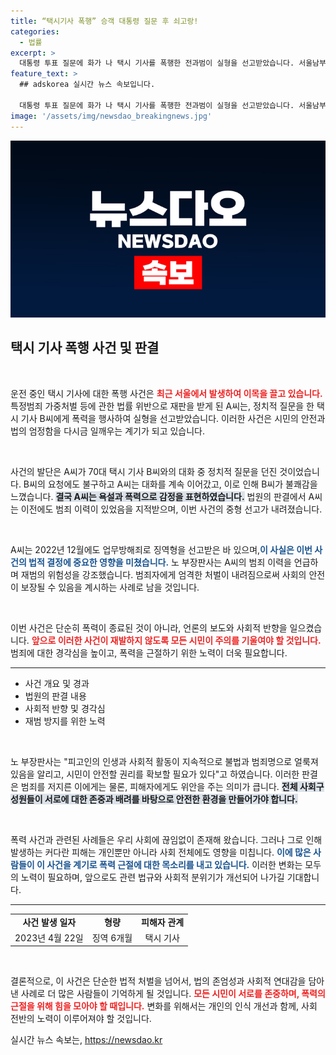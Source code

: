 ```yaml
---
title: “택시기사 폭행” 승객 대통령 질문 후 쇠고랑!
categories:
  - 법률
excerpt: >
  대통령 투표 질문에 화가 나 택시 기사를 폭행한 전과범이 실형을 선고받았습니다. 서울남부지법은 A씨에게 징역 6개월형을 선고하며, 반복적인 범행을 강하게 비판했습니다. 클릭해서 그 충격적인 사연을 확인하세요!
feature_text: >
  ## adskorea 실시간 뉴스 속보입니다.

  대통령 투표 질문에 화가 나 택시 기사를 폭행한 전과범이 실형을 선고받았습니다. 서울남부지법은 A씨에게 징역 6개월형을 선고하며, 반복적인 범행을 강하게 비판했습니다. 클릭해서 그 충격적인 사연을 확인하세요!
image: '/assets/img/newsdao_breakingnews.jpg'
---
```


<p><img src="/assets/img/newsdao_breakingnews.jpg" alt="adskorea 속보" /></p>

<h2 data-ke-size="size26">택시 기사 폭행 사건 및 판결</h2>

<p data-ke-size="size16">&nbsp;</p>

<p>운전 중인 택시 기사에 대한 폭행 사건은 <b><span style="color: #ee2323;">최근 서울에서 발생하여 이목을 끌고 있습니다.</span></b> 특정범죄 가중처벌 등에 관한 법률 위반으로 재판을 받게 된 A씨는, 정치적 질문을 한 택시 기사 B씨에게 폭력을 행사하여 실형을 선고받았습니다. 이러한 사건은 시민의 안전과 법의 엄정함을 다시금 일깨우는 계기가 되고 있습니다.</p>

<p data-ke-size="size16">&nbsp;</p>

<p>사건의 발단은 A씨가 70대 택시 기사 B씨와의 대화 중 정치적 질문을 던진 것이었습니다. B씨의 요청에도 불구하고 A씨는 대화를 계속 이어갔고, 이로 인해 B씨가 불쾌감을 느꼈습니다. <b><span style="background-color: #21538527;">결국 A씨는 욕설과 폭력으로 감정을 표현하였습니다.</span></b> 법원의 판결에서 A씨는 이전에도 범죄 이력이 있었음을 지적받으며, 이번 사건의 중형 선고가 내려졌습니다.</p>

<p data-ke-size="size16">&nbsp;</p>

<p>A씨는 2022년 12월에도 업무방해죄로 징역형을 선고받은 바 있으며,<b><span style="color: #1a5490;">이 사실은 이번 사건의 법적 결정에 중요한 영향을 미쳤습니다.</span></b> 노 부장판사는 A씨의 범죄 이력을 언급하며 재범의 위험성을 강조했습니다. 범죄자에게 엄격한 처벌이 내려짐으로써 사회의 안전이 보장될 수 있음을 계시하는 사례로 남을 것입니다.</p>

<p data-ke-size="size16">&nbsp;</p>

<p>이번 사건은 단순히 폭력이 종료된 것이 아니라, 언론의 보도와 사회적 반향을 일으켰습니다. <b><span style="color: #ee2323;">앞으로 이러한 사건이 재발하지 않도록 모든 시민이 주의를 기울여야 할 것입니다.</span></b> 범죄에 대한 경각심을 높이고, 폭력을 근절하기 위한 노력이 더욱 필요합니다.</p>

<hr />

<ul>
  <li>사건 개요 및 경과</li>
  <li>법원의 판결 내용</li>
  <li>사회적 반향 및 경각심</li>
  <li>재범 방지를 위한 노력</li>
</ul>

<p data-ke-size="size16">&nbsp;</p>

<p>노 부장판사는 "피고인의 인생과 사회적 활동이 지속적으로 불법과 범죄명으로 얼룩져 있음을 알리고, 시민이 안전할 권리를 확보할 필요가 있다"고 하였습니다. 이러한 판결은 범죄를 저지른 이에게는 물론, 피해자에게도 위안을 주는 의미가 큽니다. <b><span style="background-color: #21538527;">전체 사회구성원들이 서로에 대한 존중과 배려를 바탕으로 안전한 환경을 만들어가야 합니다.</span></b></p>

<p data-ke-size="size16">&nbsp;</p>

<p>폭력 사건과 관련된 사례들은 우리 사회에 끊임없이 존재해 왔습니다. 그러나 그로 인해 발생하는 커다란 피해는 개인뿐만 아니라 사회 전체에도 영향을 미칩니다. <b><span style="color: #1a5490;">이에 많은 사람들이 이 사건을 계기로 폭력 근절에 대한 목소리를 내고 있습니다.</span></b> 이러한 변화는 모두의 노력이 필요하며, 앞으로도 관련 법규와 사회적 분위기가 개선되어 나가길 기대합니다.</p>

<hr />

<table style="width:100%;">
  <tr>
    <td style="text-align: center; height: 17px;"><b>사건 발생 일자</b></td>
    <td style="text-align: center; height: 17px;"><b>형량</b></td>
    <td style="text-align: center; height: 17px;"><b>피해자 관계</b></td>
  </tr>
  <tr>
    <td style="text-align: center; height: 17px;">2023년 4월 22일</td>
    <td style="text-align: center; height: 17px;">징역 6개월</td>
    <td style="text-align: center; height: 17px;">택시 기사</td>
  </tr>
</table>

<p data-ke-size="size16">&nbsp;</p>

<p>결론적으로, 이 사건은 단순한 법적 처벌을 넘어서, 법의 존엄성과 사회적 연대감을 담아낸 사례로 더 많은 사람들이 기억하게 될 것입니다. <b><span style="color: #ee2323;">모든 시민이 서로를 존중하며, 폭력의 근절을 위해 힘을 모아야 할 때입니다.</span></b> 변화를 위해서는 개인의 인식 개선과 함께, 사회 전반의 노력이 이루어져야 할 것입니다.</p>
실시간 뉴스 속보는, <a href="https://newsdao.kr" rel="dofollow">https://newsdao.kr</a>


